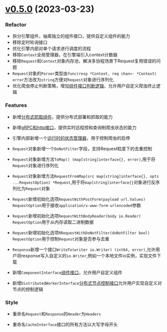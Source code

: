 # [v0.5.0](https://github.com/wetrycode/tegenaria/compare/v0.4.6...v0.5.0) (2023-03-23)


### Refactor

* 拆分引擎组件，抽离独立的组件接口，提供自定义组件的能力  
* 移除定时轮询接口
* 优化引擎内部对单个请求进行调度的流程  
* 移除`Context`全局管理器，在引擎端引入context计数器
* 移除`Request`和`Context`对象内存池，解决多协程场景下Request复用错误的问题
* `Request`对象的`Parser`类型由`func(resp *Context, req chan<- *Context) error`方法改为`string`方便对`Request`对象进行序列化
* 优化爬虫停止判断策略，增加[组件接口判断逻辑](https://github.com/wetrycode/tegenaria/blob/master/engine.go#L346)，允许用户自定义爬虫终止逻辑  


### Features

* 新增[分布式抓取组件](https://github.com/wetrycode/tegenaria/tree/master/distributed)，提供分布式部署和抓取的能力
* 新增[gRPC和http接口](https://github.com/wetrycode/tegenaria/tree/master/service)，提供实时远程控和查询制爬虫状态的能力
* 引擎内部新增一个[运行时的状态管理器](https://github.com/wetrycode/tegenaria/blob/v0.5.0/stats.go#L50)，用于控制爬虫的启停

* `Request`对象新增一个`DoNotFilter`字段，支持Request粒度下的去重控制
* `Request`对象新增方法`ToMap() (map[string]interface{}, error)`,用于将`Request`对象进行序列化
* `Request`对象新增方法`RequestFromMap(src map[string]interface{}, opts ...RequestOption) *Request`,用于将`map[string]interface{}`对象进行反序列化为`Request`对象
* `Request`新增初始化选项`RequestWithPostForm(payload url.Values) RequestOption`用于接收`application/x-www-form-urlencoded`参数
* `Request`新增初始化选项`RequestWithBodyReader(body io.Reader) RequestOption`用于从内存读取二进制数据
* `Request`新增初始化选项`RRequestWithDoNotFilter(doNotFilter bool) RequestOption`用于控制`Request`对象是否参与去重
* `Response`新增一个接口`WriteTo(writer io.Writer) (int64, error)`,允许用户将response写入自定义的`io.Writer`,例如一个本地文件io实例，实现文件下载

* 新增`ComponentInterface`[组件接口](https://github.com/wetrycode/tegenaria/blob/v0.5.0/components.go)，允许用户自定义组件

* 新增`DistributedWorkerInterface`[分布式节点控制接口](https://github.com/wetrycode/tegenaria/blob/v0.5.0/distributed.go)允许用户实现自定义对节点的控制逻辑

### Style

* 重命名`Request`和`Response`的`Header`为`Headers`

* 重命名`CacheInterface`接口的所有方法以大写字母开头  